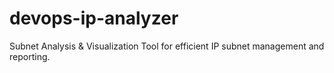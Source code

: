 # devops-ip-analyzer
Subnet Analysis & Visualization Tool for efficient IP subnet management and reporting.
